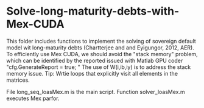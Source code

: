 # Solve-long-maturity-debts-with-Mex-CUDA

This folder includes functions to implement the solving of sovereign default model wit long-maturity debts (Chartterjee and and Eyigungor, 2012, AER). 
To efficiently use Mex CUDA, we should avoid the "stack memory" problem, which can be identified by the reported issued with Matlab GPU coder "cfg.GenerateReport = true; "
The use of W(i,ib,iy) is to address the stack memory issue. 
Tip: 
Wrtie loops that explicitly visit all elements in the matrices. 

File long_seq_loasMex.m is the main script. 
Function solver_loasMex.m executes Mex parfor. 
